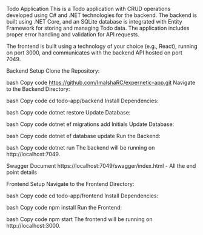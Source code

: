 Todo Application
This is a Todo application with CRUD operations developed using C# and .NET technologies for the backend. The backend is built using .NET Core, and an SQLite database is integrated with Entity Framework for storing and managing Todo data. The application includes proper error handling and validation for API requests.

The frontend is built using a technology of your choice (e.g., React), running on port 3000, and communicates with the backend API hosted on port 7049.

Backend Setup
Clone the Repository:

bash
Copy code
https://github.com/ImalshaRC/expernetic-app.git
Navigate to the Backend Directory:

bash
Copy code
cd todo-app/backend
Install Dependencies:

bash
Copy code
dotnet restore
Update Database:

bash
Copy code
dotnet ef migrations add Initials
Update Database:

bash
Copy code
dotnet ef database update
Run the Backend:

bash
Copy code
dotnet run
The backend will be running on http://localhost:7049.

Swagger Document
https://localhost:7049/swagger/index.html - All the end point details

Frontend Setup
Navigate to the Frontend Directory:

bash
Copy code
cd todo-app/frontend
Install Dependencies:

bash
Copy code
npm install
Run the Frontend:

bash
Copy code
npm start
The frontend will be running on http://localhost:3000.
